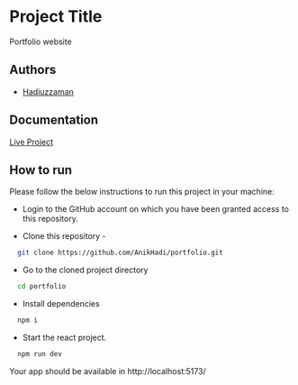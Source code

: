 # Project Title

Portfolio website

## Authors

- [Hadiuzzaman](https://www.github.com/AnikHadi)

## Documentation

[Live Project](https://hadiuzzaman.netlify.app/)

## How to run

Please follow the below instructions to run this project in your machine:

- Login to the GitHub account on which you have been granted access to this repository.

- Clone this repository -

```bash
  git clone https://github.com/AnikHadi/portfolio.git
```

- Go to the cloned project directory

```bash
  cd portfolio
```

- Install dependencies

```bash
  npm i
```

- Start the react project.

```bash
  npm run dev
```

Your app should be available in http://localhost:5173/
